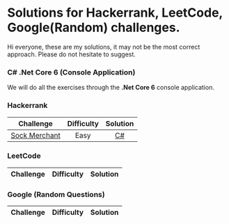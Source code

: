 # Solutions for Hackerrank, LeetCode, Google(Random) challenges.
Hi everyone, these are my solutions, it may not be the most correct approach. Please do not hesitate to suggest.

### C# .Net Core 6 (Console Application)
<p>We will do all the exercises through the <strong>.Net Core 6</strong> console application.</p>

### Hackerrank
Challenge   |Difficulty | Solution |
:----------:|:---------:|:--------:|
[Sock Merchant](https://www.hackerrank.com/challenges/sock-merchant/problem)|Easy| [C#](https://github.com/ademguney/AlgorithmExercises/blob/main/HackerRank/Easy/SalesByMatch/Program.cs)|

### LeetCode
Challenge   |Difficulty | Solution |
:----------:|:---------:|:--------:|

### Google (Random Questions)
Challenge   |Difficulty | Solution |
:----------:|:---------:|:--------:|
